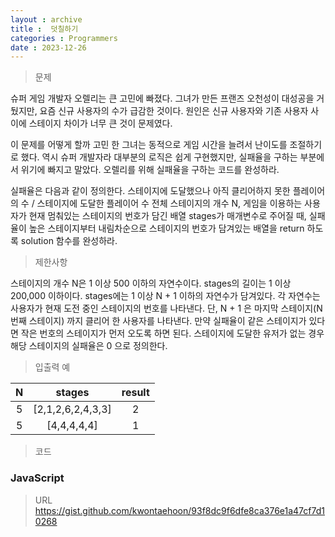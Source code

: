 ```yaml
---
layout : archive
title :  덧칠하기
categories : Programmers
date : 2023-12-26
---
```

> 문제<br>

슈퍼 게임 개발자 오렐리는 큰 고민에 빠졌다. 그녀가 만든 프랜즈 오천성이 대성공을 거뒀지만, 요즘 신규 사용자의 수가 급감한 것이다. 원인은 신규 사용자와 기존 사용자 사이에 스테이지 차이가 너무 큰 것이 문제였다.

이 문제를 어떻게 할까 고민 한 그녀는 동적으로 게임 시간을 늘려서 난이도를 조절하기로 했다. 역시 슈퍼 개발자라 대부분의 로직은 쉽게 구현했지만, 실패율을 구하는 부분에서 위기에 빠지고 말았다. 오렐리를 위해 실패율을 구하는 코드를 완성하라.

실패율은 다음과 같이 정의한다.
스테이지에 도달했으나 아직 클리어하지 못한 플레이어의 수 / 스테이지에 도달한 플레이어 수
전체 스테이지의 개수 N, 게임을 이용하는 사용자가 현재 멈춰있는 스테이지의 번호가 담긴 배열 stages가 매개변수로 주어질 때, 실패율이 높은 스테이지부터 내림차순으로 스테이지의 번호가 담겨있는 배열을 return 하도록 solution 함수를 완성하라.

> 제한사항<br>

스테이지의 개수 N은 1 이상 500 이하의 자연수이다.
stages의 길이는 1 이상 200,000 이하이다.
stages에는 1 이상 N + 1 이하의 자연수가 담겨있다.
각 자연수는 사용자가 현재 도전 중인 스테이지의 번호를 나타낸다.
단, N + 1 은 마지막 스테이지(N 번째 스테이지) 까지 클리어 한 사용자를 나타낸다.
만약 실패율이 같은 스테이지가 있다면 작은 번호의 스테이지가 먼저 오도록 하면 된다.
스테이지에 도달한 유저가 없는 경우 해당 스테이지의 실패율은 0 으로 정의한다.

> 입출력 예<br>

|N|stages|result|
|:--:|:--:|:--:|
|5|[2,1,2,6,2,4,3,3]|2|
|5|[4,4,4,4,4]|1|

> 코드

### JavaScript

<script src="https://gist.github.com/kwontaehoon/93f8dc9f6dfe8ca376e1a47cf7d10268.js"></script>

> URL
https://gist.github.com/kwontaehoon/93f8dc9f6dfe8ca376e1a47cf7d10268